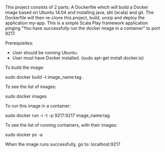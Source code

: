 This project consists of 2 parts. A Dockerfile which will build a Docker image based on Ubuntu 14.04 and installing java, sbt (scala) and git.
The Dockerfile will then re-clone this project, build, unzip and deploy the application my-app. This is a simple Scala Play framework application pinging "You have successfully run the docker image in a container" to port 9217.


Prerequisites:
- User should be running Ubuntu.
- User must have Docker installed. (sudo apt-get install docker.io)

To build the image:

sudo docker build -t image_name:tag .

To see the list of images:

sudo docker images

To run this image in a container:

sudo docker run -i -t -p 9217:9217 image_name:tag

To see the list of running containers, with their images:

sudo docker ps -a

When the image runs successfully, go to: localhost:9217
